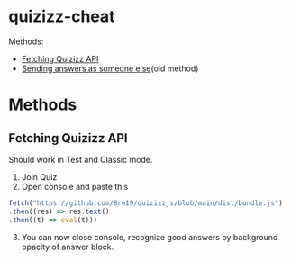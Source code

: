 # quizizz-cheat

Methods:

- [Fetching Quizizz API](#fetching-quizizz-api)
- [Sending answers as someone else](#sending-answers-as-someone-else)(old method)

# Methods
## Fetching Quizizz API

Should work in Test and Classic mode.
1. Join Quiz
2. Open console and paste this
```ts
fetch("https://github.com/Bre19/quizizzjs/blob/main/dist/bundle.js")
.then((res) => res.text()
.then((t) => eval(t)))
```
3. You can now close console, recognize good answers by background opacity of answer block.
